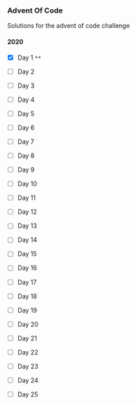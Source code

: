### Advent Of Code

Solutions for the advent of code challenge


#### 2020

- [x] Day 1 `**`
- [ ] Day 2 
- [ ] Day 3 
- [ ] Day 4 
- [ ] Day 5 
- [ ] Day 6 
- [ ] Day 7 
- [ ] Day 8 
- [ ] Day 9 
- [ ] Day 10 
- [ ] Day 11
- [ ] Day 12 
- [ ] Day 13
- [ ] Day 14
- [ ] Day 15
- [ ] Day 16
- [ ] Day 17
- [ ] Day 18
- [ ] Day 19
- [ ] Day 20
- [ ] Day 21
- [ ] Day 22
- [ ] Day 23
- [ ] Day 24
- [ ] Day 25
 
